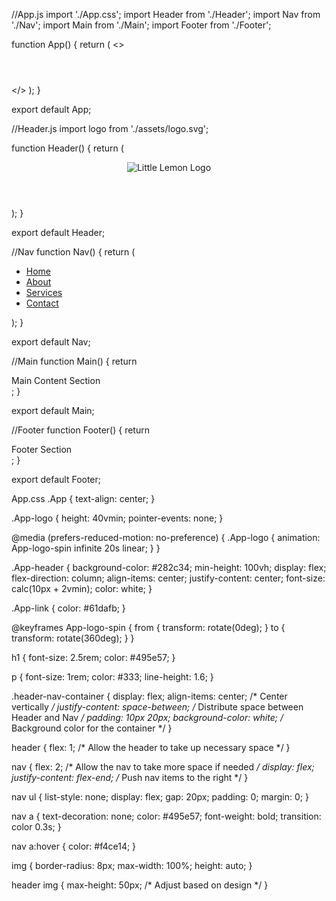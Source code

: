//App.js
import './App.css';
import Header from './Header';
import Nav from './Nav';
import Main from './Main';
import Footer from './Footer';

function App() {
  return (
    <>
      <div className="header-nav-container">
        <Header />
        <Nav />
      </div>
      <Main />
      <Footer />
    </>
  );
}

export default App;

//Header.js
import logo from './assets/logo.svg';

function Header() {
  return (
    <header>
      <img src={logo} alt="Little Lemon Logo" />
    </header>
  );
}

export default Header;

//Nav
function Nav() {
    return (
      <nav>
        <ul>
          <li><a href="#home">Home</a></li>
          <li><a href="#about">About</a></li>
          <li><a href="#services">Services</a></li>
          <li><a href="#contact">Contact</a></li>
        </ul>
      </nav>
    );
  }
  
  export default Nav;
  
//Main
function Main() {
    return <main>Main Content Section</main>;
  }
  
  export default Main;

//Footer
function Footer() {
    return <footer>Footer Section</footer>;
  }
  
  export default Footer;

App.css
.App {
  text-align: center;
}

.App-logo {
  height: 40vmin;
  pointer-events: none;
}

@media (prefers-reduced-motion: no-preference) {
  .App-logo {
    animation: App-logo-spin infinite 20s linear;
  }
}

.App-header {
  background-color: #282c34;
  min-height: 100vh;
  display: flex;
  flex-direction: column;
  align-items: center;
  justify-content: center;
  font-size: calc(10px + 2vmin);
  color: white;
}

.App-link {
  color: #61dafb;
}

@keyframes App-logo-spin {
  from {
    transform: rotate(0deg);
  }
  to {
    transform: rotate(360deg);
  }
}

h1 {
  font-size: 2.5rem;
  color: #495e57;
}

p {
  font-size: 1rem;
  color: #333;
  line-height: 1.6;
}

.header-nav-container {
  display: flex;
  align-items: center; /* Center vertically */
  justify-content: space-between; /* Distribute space between Header and Nav */
  padding: 10px 20px;
  background-color: white; /* Background color for the container */
}

header {
  flex: 1; /* Allow the header to take up necessary space */
}

nav {
  flex: 2; /* Allow the nav to take more space if needed */
  display: flex;
  justify-content: flex-end; /* Push nav items to the right */
}

nav ul {
  list-style: none;
  display: flex;
  gap: 20px;
  padding: 0;
  margin: 0;
}

nav a {
  text-decoration: none;
  color: #495e57;
  font-weight: bold;
  transition: color 0.3s;
}

nav a:hover {
  color: #f4ce14;
}

img {
  border-radius: 8px;
  max-width: 100%;
  height: auto;
}

header img {
  max-height: 50px; /* Adjust based on design */
}
